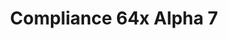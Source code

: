 ---
layout: post
title: Compliance 64x Alpha 7
permalink: /compliance64x/A7
header-img: https://database.faithfulpack.net/images/website/posts/64x/A7.jpg

description: |
  Today marks the first anniversary of Compliance 64x! Thanks to everyone for your support and contribution. Today, we are releasing for this special event an special update with a tons of content. From basic to new Cave & Cliffs feature, we know you like this update! Also, bows are finally added to the pack.

changelog:
  Added:
    Blocks:
      - Jungle Door (FHLX & HARYA_)
      - Birch Door (FHLX & HARYA_)
      - Crimson Trapdoor (HARYA_)
      - Packed Ice (HARYA_)
      - Oak Saplings (EachMenderKhai)
      - Glow Lichen (HARYA_)
      - Deepslate (HARYA_)
      - Deepslate Coal Ore (HARYA_)
      - Deepslate Copper Ore (HARYA_)
      - Deepslate Diamond Ore (HARYA_)
      - Deepslate Emerald Ore (HARYA_)
      - Deepslate Gold Ore (HARYA_)
      - Deepslate Iron Ore (HARYA_)
      - Deepslate Lapis Ore (HARYA_)
      - Deepslate Redstone Ore (HARYA_)
      - Deepslate Tiles (HARYA_)
      - Cracked Deepslate Tiles (HARYA_)
      - Deepslate Bricks (HARYA_)
      - Cracked Deepslate Bricks (HARYA_)
      - Rooted Dirt (HARYA_)
      - Oak Trapdoor (HARYA_)
      - Birch Trapdoor (HARYA_)
      - Polished Basalt (HARYA_)
      - White Glazed Terracotta (HARYA_)
      - Purple Glazed Terracotta (HARYA_)
      - Clay (HARYA_)
      - Sea Lantern (HARYA_)
      - Chiseled Deepslate (HARYA_)
      - Spuce Trapdoor (HARYA_)
      - All Candles Lit (HARYA_)
      - Small Dripleaf Side (HARYA_)
    Items:
      - Light Block (THEMAISON)
      - Bone Meal (HARYA_)
      - Spyglass (THEMAISON & Fabri & EachMenderKhai)
      - Blue Dye (HARYA_)
      - Yellow Dye (HARYA_)
      - Cyan Dye (HARYA_)
      - Light Gray Dye (HARYA_)
      - Green Dye (HARYA_)
      - Raw Iron (HARYA_ & THEMAISON)
      - Raw Gold (HARYA_)
      - Raw Copper (HARYA_)
      - Glow Item Frame (HARYA_)
    Effects:
      - Fire Resistance (HARYA_)
      - Resistance (HARYA_)
      - Absorption (HARYA_)
    GUI:
      - Trial Icon (EachMenderKhai)
    Environment:
      - Moon Phases (HARYA_)
  Changed:
    Blocks:
      - Cobblestone (HARYA_)
      - Mossy Cobblestone (HARYA_)
      - Basalt (HARYA_)
      - Melon (FHLX)
      - Blackstone (HARYA_)
      - Diorite (HARYA_)
      - Gilded Blackstone (HARYA_)
      - Blackstone Top (GeoSY)
      - Crimson Door (HARYA_)
      - Grass Block Side (HARYA_)
      - Podzol Side (HARYA_)
      - Smoker Front (HARYA_)
      - Smoker Side (HARYA_)
      - All Candles (HARYA_)
      - Chiseled Polished Blackstone (HARYA_)
    Items:
      - Netherite Chestplate (HARYA_)
      - Tropical Fish (HARYA_)
      - Tropical Fish In A Bucket (HARYA_)
      - Trident (THEMAISON)
      - Bone (THEMAISON)
      - Beetroot Seed (THEMAISON)
      - Crimson Door (Evorp)
      - String (Cituation)
      - Empty Armor Slot Chestplate (HARYA_)
      - Phantom Membrane (EachMenderKhai)
    Entities:
      - Spectral Arrow (EachMenderKhai)

downloads:
  Java - 1.17.x (CurseForge): https://www.curseforge.com/minecraft/texture-packs/faithful-64x/files/3377543
---